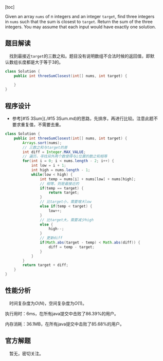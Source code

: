 [toc]

Given an array `nums` of n integers and an integer `target`, find three integers in `nums` such that the sum is closest to `target`. Return the sum of the three integers. You may assume that each input would have exactly one solution.



## 题目解读

&emsp;找到最接近`target`的三数之和。题目没有说明数组不合法时候的返回值，即默认数组长度都是大于等于3的。

```java
class Solution {
    public int threeSumClosest(int[] nums, int target) {
        
    }
}
```

## 程序设计

* 参考[#15 3Sum](./#15 3Sum.md)的思路，先排序，再进行比较。注意此题不要求重复值，不需要去重。

```java
class Solution {
    public int threeSumClosest(int[] nums, int target) {
        Arrays.sort(nums);
        // 三数之和与target的差
        int diff = Integer.MAX_VALUE;
        // 遍历，寻找另外两个数使得与i位置的数之和相等
        for(int i = 0; i < nums.length - 2; i++) {
            int low = i + 1;
            int high = nums.length - 1;
            while(low < high) {
                int temp = nums[i] + nums[low] + nums[high];
                // 相等，则是最接近的
                if(temp == target) {
                    return target;
                } 
                // 比target小，需要增大low
                else if(temp < target) {
                    low++;
                }
                // 比target大，需要减少high
                else {
                    high--;
                }
                // 更新diff
                if(Math.abs(target - temp) < Math.abs(diff)) {
                    diff = temp - target;
                }
            }
        }
        return target + diff;
    }
}
```

## 性能分析

&emsp;时间复杂度为$O(N)$，空间复杂度为$O(1)$。

执行用时：6ms，在所有java提交中击败了86.39%的用户。

内存消耗：36.1MB，在所有java提交中击败了85.68%的用户。

## 官方解题

&emsp;暂无，密切关注。